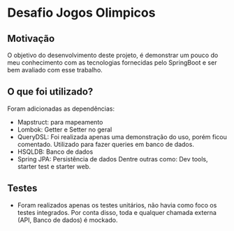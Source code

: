 # Desafio Jogos Olimpicos

## Motivação 
O objetivo do desenvolvimento deste projeto, é demonstrar um pouco do meu conhecimento com as tecnologias fornecidas pelo SpringBoot e ser bem avaliado com esse trabalho.

## O que foi utilizado?
Foram adicionadas as dependências:
- Mapstruct: para mapeamento
- Lombok: Getter e Setter no geral
- QueryDSL: Foi realizada apenas uma demonstração do uso, porém ficou comentado. Utilizado para fazer queries em banco de dados.
- HSQLDB: Banco de dados
- Spring JPA: Persistência de dados
Dentre outras como: Dev tools, starter test e starter web.

## Testes
- Foram realizados apenas os testes unitários, não havia como foco os testes integrados. Por conta disso, toda e qualquer chamada externa (API, Banco de dados) é mockado.
